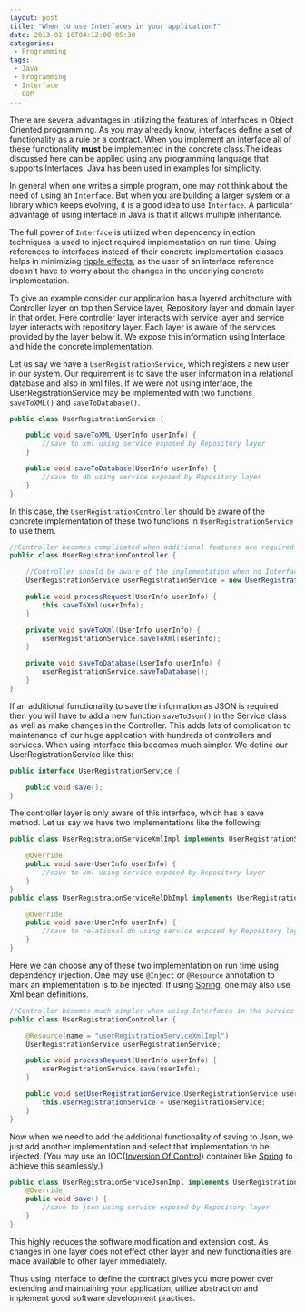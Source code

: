```yaml
---
layout: post
title: "When to use Interfaces in your application?"
date: 2013-01-16T04:12:00+05:30
categories:
 - Programming
tags:
 - Java
 - Programming
 - Interface
 - OOP
---
```

There are several advantages in utilizing the features of Interfaces in Object Oriented programming. As you may already know, interfaces define a set of functionality as a rule or a contract. When you implement an interface all of these functionality **must** be implemented in the concrete class.The ideas discussed here can be applied using any programming language that supports Interfaces. Java has been used in examples for simplicity.

In general when one writes a simple program, one may not think about the need of using an `Interface`. But when you are building a larger system or a library which keeps evolving, it is a good idea to use `Interface`. A particular advantage of using interface in Java is that it allows multiple inheritance.

The full power of `Interface` is utilized when dependency injection techniques is used to inject required implementation on run time. Using references to interfaces instead of their concrete implementation classes helps in minimizing [ripple effects](https://www.javapractices.com/topic/Topic123.cjp), as the user of an interface reference doesn't have to worry about the changes in the underlying concrete implementation.

To give an example consider our application has a layered architecture with Controller layer on top then Service layer, Repository layer and domain layer in that order. Here controller layer interacts with service layer and service layer interacts with repository layer. Each layer is aware of the services provided by the layer below it. We expose this information using Interface and hide the concrete implementation.

Let us say we have a `UserRegistrationService`, which registers a new user in our system. Our requirement is to save the user information in a relational database and also in xml files. If we were not using interface, the UserRegistrationService may be implemented with two functions `saveToXML()` and `saveToDatabase()`.

``` java
public class UserRegistrationService {

    public void saveToXML(UserInfo userInfo) {
        //save to xml using service exposed by Repository layer
    }

    public void saveToDatabase(UserInfo userInfo) {
        //save to db using service exposed by Repository layer
    }
}
```

In this case, the `UserRegistrationController` should be aware of the concrete implementation of these two functions in `UserRegistrationService` to use them.

``` java
//Controller becomes complicated when additional features are required
public class UserRegistrationController {

    //Controller should be aware of the implementation when no Interface is used
    UserRegistrationService userRegistrationService = new UserRegistrationService();

    public void processRequest(UserInfo userInfo) {
        this.saveToXml(userInfo);
    }

    private void saveToXml(UserInfo userInfo) {
        userRegistrationService.saveToXml(userInfo);
    }

    private void saveToDatabase(UserInfo userInfo) {
        userRegistrationService.saveToDatabase();
    }
}
```

If an additional functionality to save the information as JSON is required then you will have to add a new function `saveToJson()` in the Service class as well as make changes in the Controller. This adds lots of complication to maintenance of our huge application with hundreds of controllers and services.
When using interface this becomes much simpler. We define our UserRegistrationService like this:

``` java
public interface UserRegistrationService {

    public void save();
}
```

The controller layer is only aware of this interface, which has a save method.
Let us say we have two implementations like the following:

``` java
public class UserRegistraionServiceXmlImpl implements UserRegistrationService {

    @Override
    public void save(UserInfo userInfo) {
        //save to xml using service exposed by Repository layer
    }
}
public class UserRegistraionServiceRelDbImpl implements UserRegistrationService {

    @Override
    public void save(UserInfo userInfo) {
        //save to relational db using service exposed by Repository layer
    }
}
```

Here we can choose any of these two implementation on run time using dependency injection. One may use `@Inject` or `@Resource` annotation to mark an implementation is to be injected. If using <a href="https://goo.gl/g4PVl">Spring</a>, one may also use Xml bean definitions.

``` java
//Controller becomes much simpler when using Interfaces in the service layer
public class UserRegistrationController {

    @Resource(name = "userRegistrationServiceXmlImpl")
    UserRegistrationService userRegistrationService;

    public void processRequest(UserInfo userInfo) {
        userRegistrationService.save(userInfo);
    }

    public void setUserRegistrationService(UserRegistrationService userRegistrationService) {
        this.userRegistrationService = userRegistrationService;
    }
}
```

Now when we need to add the additional functionality of saving to Json, we just add another implementation and select that implementation to be injected. (You may use an IOC{<a href="https://goo.gl/2YknD">Inversion Of Control</a>} container like <a href="https://goo.gl/g4PVl">Spring</a> to achieve this seamlessly.)

``` java
public class UserRegistraionServiceJsonImpl implements UserRegistrationService {
    @Override
    public void save() {
        //save to json using service exposed by Repository layer
    }
}
```

This highly reduces the software modification and extension cost. As changes in one layer does not effect other layer and new functionalities are made available to other layer immediately.

Thus using interface to define the contract gives you more power over extending and maintaining your application, utilize abstraction and implement good software development practices.
